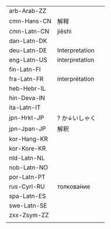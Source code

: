 | | | |
|-|-|-|
| arb-Arab-ZZ |  |  |
| cmn-Hans-CN | 解释 |  |
| cmn-Latn-CN | jiěshì |  |
| dan-Latn-DK |  |  |
| deu-Latn-DE | Interpretation |  |
| eng-Latn-US | interpretation |  |
| fin-Latn-FI |  |  |
| fra-Latn-FR | interprétation |  |
| heb-Hebr-IL |  |  |
| hin-Deva-IN |  |  |
| ita-Latn-IT |  |  |
| jpn-Hrkt-JP | ? か↓いしゃく |  |
| jpn-Jpan-JP | 解釈 |  |
| kor-Hang-KR |  |  |
| kor-Kore-KR |  |  |
| nld-Latn-NL |  |  |
| nob-Latn-NO |  |  |
| por-Latn-PT |  |  |
| rus-Cyrl-RU | толкова́ние |  |
| spa-Latn-ES |  |  |
| swe-Latn-SE |  |  |
| zxx-Zsym-ZZ |  |  |
|  |  |  |
